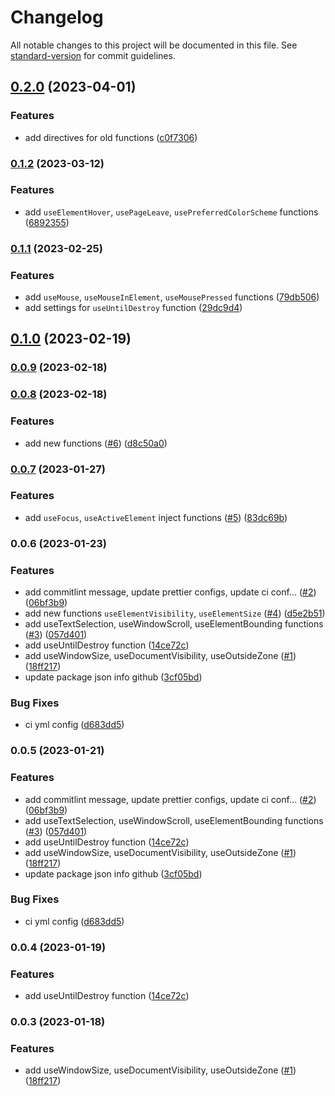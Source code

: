# Changelog

All notable changes to this project will be documented in this file. See [standard-version](https://github.com/conventional-changelog/standard-version) for commit guidelines.

## [0.2.0](https://github.com/volvachev/angularuse/compare/v0.1.2...v0.2.0) (2023-04-01)


### Features

* add directives for old functions ([c0f7306](https://github.com/volvachev/angularuse/commit/c0f7306a74008d171d0813c7119e5583e6cf4713))

### [0.1.2](https://github.com/volvachev/angularuse/compare/v0.1.1...v0.1.2) (2023-03-12)


### Features

* add `useElementHover`, `usePageLeave`, `usePreferredColorScheme` functions ([6892355](https://github.com/volvachev/angularuse/commit/6892355339d0ea26d586656b04835630608c8787))

### [0.1.1](https://github.com/volvachev/angularuse/compare/v0.1.0...v0.1.1) (2023-02-25)


### Features

* add `useMouse`, `useMouseInElement`, `useMousePressed` functions ([79db506](https://github.com/volvachev/angularuse/commit/79db50669b172165dd8debb2ccd7e4193d0e18b3))
* add settings for `useUntilDestroy` function ([29dc9d4](https://github.com/volvachev/angularuse/commit/29dc9d43859f8f321fa0a3c6c4f15305661c91e2))

## [0.1.0](https://github.com/volvachev/angularuse/compare/v0.0.9...v0.1.0) (2023-02-19)

### [0.0.9](https://github.com/volvachev/angularuse/compare/v0.0.8...v0.0.9) (2023-02-18)

### [0.0.8](https://github.com/volvachev/angularuse/compare/v0.0.7...v0.0.8) (2023-02-18)


### Features

* add new functions ([#6](https://github.com/volvachev/angularuse/issues/6)) ([d8c50a0](https://github.com/volvachev/angularuse/commit/d8c50a0fc3dd39503ffebe0ea31e2f6bd880b2f1))

### [0.0.7](https://github.com/volvachev/angularuse/compare/v0.0.6...v0.0.7) (2023-01-27)


### Features

* add `useFocus`, `useActiveElement` inject functions ([#5](https://github.com/volvachev/angularuse/issues/5)) ([83dc69b](https://github.com/volvachev/angularuse/commit/83dc69b62d8244cf250190ca61e457a85a34dbbb))

### 0.0.6 (2023-01-23)


### Features

* add commitlint message, update prettier configs, update ci conf… ([#2](https://github.com/volvachev/angularuse/issues/2)) ([06bf3b9](https://github.com/volvachev/angularuse/commit/06bf3b9e035ad22d0e102052793e7654a3300ddd))
* add new functions `useElementVisibility`, `useElementSize` ([#4](https://github.com/volvachev/angularuse/issues/4)) ([d5e2b51](https://github.com/volvachev/angularuse/commit/d5e2b51d9833209a0bb5832a28ed495a3c712cbe))
* add useTextSelection, useWindowScroll, useElementBounding functions ([#3](https://github.com/volvachev/angularuse/issues/3)) ([057d401](https://github.com/volvachev/angularuse/commit/057d40180c4817eab0a3bb272f5edacc8c7750bb))
* add useUntilDestroy function ([14ce72c](https://github.com/volvachev/angularuse/commit/14ce72c8cc65c2ce25b11794ef15784f034a0af3))
* add useWindowSize, useDocumentVisibility, useOutsideZone ([#1](https://github.com/volvachev/angularuse/issues/1)) ([18ff217](https://github.com/volvachev/angularuse/commit/18ff217f050d1e035c6a875085f37546cb49685a))
* update package json info github ([3cf05bd](https://github.com/volvachev/angularuse/commit/3cf05bd949a637f1f12666bcc7fe301b0117d9c4))


### Bug Fixes

* ci yml config ([d683dd5](https://github.com/volvachev/angularuse/commit/d683dd53c3ec5ed4d02fc53663fdcafb397554c2))

### 0.0.5 (2023-01-21)


### Features

* add commitlint message, update prettier configs, update ci conf… ([#2](https://github.com/volvachev/angularuse/issues/2)) ([06bf3b9](https://github.com/volvachev/angularuse/commit/06bf3b9e035ad22d0e102052793e7654a3300ddd))
* add useTextSelection, useWindowScroll, useElementBounding functions ([#3](https://github.com/volvachev/angularuse/issues/3)) ([057d401](https://github.com/volvachev/angularuse/commit/057d40180c4817eab0a3bb272f5edacc8c7750bb))
* add useUntilDestroy function ([14ce72c](https://github.com/volvachev/angularuse/commit/14ce72c8cc65c2ce25b11794ef15784f034a0af3))
* add useWindowSize, useDocumentVisibility, useOutsideZone ([#1](https://github.com/volvachev/angularuse/issues/1)) ([18ff217](https://github.com/volvachev/angularuse/commit/18ff217f050d1e035c6a875085f37546cb49685a))
* update package json info github ([3cf05bd](https://github.com/volvachev/angularuse/commit/3cf05bd949a637f1f12666bcc7fe301b0117d9c4))


### Bug Fixes

* ci yml config ([d683dd5](https://github.com/volvachev/angularuse/commit/d683dd53c3ec5ed4d02fc53663fdcafb397554c2))

### 0.0.4 (2023-01-19)


### Features

* add useUntilDestroy function ([14ce72c](https://github.com/volvachev/angularuse/commit/14ce72c8cc65c2ce25b11794ef15784f034a0af3))

### 0.0.3 (2023-01-18)


### Features

* add useWindowSize, useDocumentVisibility, useOutsideZone ([#1](https://github.com/volvachev/angularuse/issues/1)) ([18ff217](https://github.com/volvachev/angularuse/commit/18ff217f050d1e035c6a875085f37546cb49685a))
